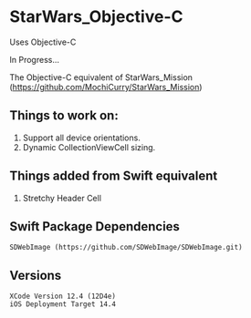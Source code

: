 # StarWars_Objective-C
Uses Objective-C

In Progress...

The Objective-C equivalent of StarWars_Mission (https://github.com/MochiCurry/StarWars_Mission)

## Things to work on:
  1. Support all device orientations.
  2. Dynamic CollectionViewCell sizing.

## Things added from Swift equivalent
  1. Stretchy Header Cell

## Swift Package Dependencies
    SDWebImage (https://github.com/SDWebImage/SDWebImage.git)
    
## Versions
    XCode Version 12.4 (12D4e)
    iOS Deployment Target 14.4

